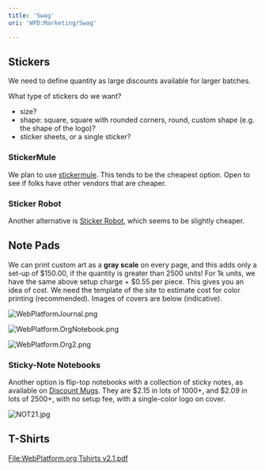 ```yaml
---
title: 'Swag'
uri: 'WPD:Marketing/Swag'

---
```

## Stickers

We need to define quantity as large discounts available for larger batches.

What type of stickers do we want?

-   size?
-   shape: square, square with rounded corners, round, custom shape (e.g. the shape of the logo)?
-   sticker sheets, or a single sticker?

### StickerMule

We plan to use [stickermule](http://www.stickermule.com/products/square-stickers). This tends to be the cheapest option. Open to see if folks have other vendors that are cheaper.

### Sticker Robot

Another alternative is [Sticker Robot](http://stickerobot.com/order/), which seems to be slightly cheaper.

## Note Pads

We can print custom art as a **gray scale** on every page, and this adds only a set-up of \$150.00, if the quantity is greater than 2500 units! For 1k units, we have the same above setup charge + \$0.55 per piece. This gives you an idea of cost. We need the template of the site to estimate cost for color printing (recommended). Images of covers are below (indicative).

![WebPlatformJournal.png](/WPD/assets/public/e/ee/WebPlatformJournal.png)

![WebPlatform.OrgNotebook.png](/WPD/assets/public/f/f8/WebPlatform.OrgNotebook.png)

![WebPlatform.Org2.png](/WPD/assets/public/3/33/WebPlatform.Org2.png)

### Sticky-Note Notebooks

Another option is flip-top notebooks with a collection of sticky notes, as available on [Discount Mugs](http://www.discountmugs.com/nc/view-product/NOT21/525-x-7-in-eco-flip-top-notebooks-with-sticky-notes/). They are \$2.15 in lots of 1000+, and \$2.09 in lots of 2500+, with no setup fee, with a single-color logo on cover.

![NOT21.jpg](/WPD/assets/public/3/3a/NOT21.jpg)

## T-Shirts

[File:WebPlatform.org Tshirts v2.1.pdf](/File:WebPlatform.org_Tshirts_v2.1.pdf)
